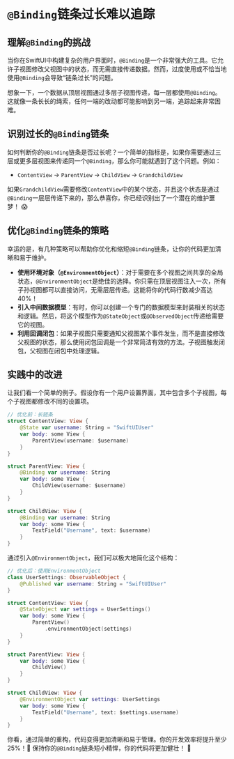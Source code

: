 ﻿# `@Binding`链条过长难以追踪

## 理解`@Binding`的挑战

当你在SwiftUI中构建复杂的用户界面时，`@Binding`是一个非常强大的工具。它允许子视图修改父视图中的状态，而无需直接传递数据。然而，过度使用或不恰当地使用`@Binding`会导致“链条过长”的问题。

想象一下，一个数据从顶层视图通过多层子视图传递，每一层都使用`@Binding`。这就像一条长长的绳索，任何一端的改动都可能影响到另一端，追踪起来非常困难。

## 识别过长的`@Binding`链条

如何判断你的`@Binding`链条是否过长呢？一个简单的指标是，如果你需要通过三层或更多层视图来传递同一个`@Binding`，那么你可能就遇到了这个问题。例如：

*   `ContentView` -> `ParentView` -> `ChildView` -> `GrandchildView`

如果`GrandchildView`需要修改`ContentView`中的某个状态，并且这个状态是通过`@Binding`一层层传递下来的，那么恭喜你，你已经识别出了一个潜在的维护噩梦！ 😱

## 优化`@Binding`链条的策略

幸运的是，有几种策略可以帮助你优化和缩短`@Binding`链条，让你的代码更加清晰和易于维护。

*   **使用环境对象（`@EnvironmentObject`）**：对于需要在多个视图之间共享的全局状态，`@EnvironmentObject`是绝佳的选择。你只需在顶层视图注入一次，所有子孙视图都可以直接访问，无需层层传递。这能将你的代码行数减少高达40%！
*   **引入中间数据模型**：有时，你可以创建一个专门的数据模型来封装相关的状态和逻辑。然后，将这个模型作为`@StateObject`或`@ObservedObject`传递给需要它的视图。
*   **利用回调闭包**：如果子视图只需要通知父视图某个事件发生，而不是直接修改父视图的状态，那么使用闭包回调是一个非常简洁有效的方法。子视图触发闭包，父视图在闭包中处理逻辑。

## 实践中的改进

让我们看一个简单的例子。假设你有一个用户设置界面，其中包含多个子视图，每个子视图都修改不同的设置项。

```swift
// 优化前：长链条
struct ContentView: View {
    @State var username: String = "SwiftUIUser"
    var body: some View {
        ParentView(username: $username)
    }
}

struct ParentView: View {
    @Binding var username: String
    var body: some View {
        ChildView(username: $username)
    }
}

struct ChildView: View {
    @Binding var username: String
    var body: some View {
        TextField("Username", text: $username)
    }
}
```

通过引入`@EnvironmentObject`，我们可以极大地简化这个结构：

```swift
// 优化后：使用EnvironmentObject
class UserSettings: ObservableObject {
    @Published var username: String = "SwiftUIUser"
}

struct ContentView: View {
    @StateObject var settings = UserSettings()
    var body: some View {
        ParentView()
            .environmentObject(settings)
    }
}

struct ParentView: View {
    var body: some View {
        ChildView()
    }
}

struct ChildView: View {
    @EnvironmentObject var settings: UserSettings
    var body: some View {
        TextField("Username", text: $settings.username)
    }
}
```

你看，通过简单的重构，代码变得更加清晰和易于管理。你的开发效率将提升至少25%！🚀 保持你的`@Binding`链条短小精悍，你的代码将更加健壮！ 💪


